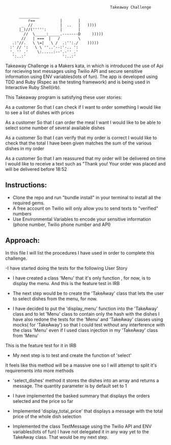                                                   Takeaway Challenge
          
          _________
              r==           |       |
           _  //            |  ..   |   ))))
          |_)//(''''':      |       |
            //  \_____:_____.-------D     )))))
           //   | ===  |   /        \
       .:'//.   \ \=|   \ /  .:'':./    )))))
      :' // ':   \ \ ''..'--:'-.. ':
      '. '' .'    \:.....:--'.-'' .'
       ':..:'                ':..:'
       
   
   Takeaway Challenge is a Makers kata, in which is introduced the use of Api for recieving text messages using Twilio API and secure sensitive information using ENV variables(lots of fun). The app is developed using TDD and Ruby (Rspec as the testing framework) and is being used in Interactive Ruby Shell(irb).


This Takeaway program is satisfying these user stories:

As a customer
So that I can check if I want to order something
I would like to see a list of dishes with prices

As a customer
So that I can order the meal I want
I would like to be able to select some number of several available dishes

As a customer
So that I can verify that my order is correct
I would like to check that the total I have been given matches the sum of the various dishes in my order

As a customer
So that I am reassured that my order will be delivered on time
I would like to receive a text such as "Thank you! Your order was placed and will be delivered before 18:52



  ## Instructions:
  
  * Clone the repo and  run "bundle install" in your terminal to install all the required gems.
  * A free account on Twilio will only allow you to send texts to "verified" numbers
  * Use Environmental Variables to encode your sensitive information (phone number, Twilio phone number and API)







  ## Approach:

In this file I will list the procedures I have used in order to complete this challenge.

-I have started doing the tests for the following User Story
<!-- 
 As a customer
 So that I can check if I want to order something
 I would like to see a list of dishes with prices
 -->

 - I have created a class 'Menu' that it's only function , for now, is to display the menu.
 And this is the feature test in IRB
 
 <!-- 
 Makerss-MacBook-Pro-2:takeaway-challenge student$ irb -r './lib/menu.rb' 
2.5.0 :001 > menu = Menu.new
 => #<Menu:0x00007f9fbd042748> 
2.5.0 :002 > menu.display
spring roll: 0.99
char sui bun: 3.99
pork dumpling: 2.99
peking duck: 7.99
fu-king fried rice: 5.99
 => {"spring roll"=>0.99, "char sui bun"=>3.99, "pork dumpling"=>2.99, "peking duck"=>7.99, "fu-king fried rice"=>5.99} 
2.5.0 :003 >  
-->

 - The next step would be to create the 'TakeAway' class that lets the user to select dishes from the menu, for now.

<!-- 
As a customer
So that I can order the meal I want
I would like to be able to select some number of several available dishes 
-->

 - I have decided to put the 'display_menu' function into the 'TakeAway' class and to let 'Menu' class to contain only the hash with the dishes
 I have also redone the tests for the 'Menu' and 'TakeAway' classes using mocks( for 'TakeAway') so that I could test without any interference with the class 'Menu' even if I used class injection in my 'TakeAway' class from 'Menu'

 This is the feature test for it in IRB

 <!-- 
 Makerss-MacBook-Pro-2:takeaway-challenge student$ irb -r './lib/take_away.rb' 
2.5.0 :001 > shop = TakeAway.new
 => #<TakeAway:0x00007fe43d007700 @menu=#<Menu:0x00007fe43d0076d8 @menu_list={"spring roll"=>0.99, "char sui bun"=>3.99, "pork dumpling"=>2.99, "peking duck"=>7.99, "fu-king fried rice"=>5.99}>> 
2.5.0 :002 > shop.display_menu
spring roll: 0.99
char sui bun: 3.99
pork dumpling: 2.99
peking duck: 7.99
fu-king fried rice: 5.99
 => {"spring roll"=>0.99, "char sui bun"=>3.99, "pork dumpling"=>2.99, "peking duck"=>7.99, "fu-king fried rice"=>5.99} 
2.5.0 :003 > 
 -->

- My next step is to test and create the function of 'select'

<!-- 
As a customer
So that I can order the meal I want
I would like to be able to select some number of several available dishes 
-->
  It feels like this method will be a massive one so I will attempt to split it's requirements into more methods

- 'select_dishes' method it stores the dishes into an array and returns a message. The quantity parameter is by default set to 1

<!-- 
Makerss-MacBook-Pro-2:takeaway-challenge student$ irb -r './lib/take_away.rb' 
2.5.0 :001 > t = TakeAway.new
 => #<TakeAway:0x00007fa42f907510 @menu=#<Menu:0x00007fa42f9074e8 @menu_list={"spring roll"=>0.99, "char sui bun"=>3.99, "pork dumpling"=>2.99, "peking duck"=>7.99, "fu-king fried rice"=>5.99}>, @order_list=[]> 
2.5.0 :002 > t.display_menu
spring roll: 0.99
char sui bun: 3.99
pork dumpling: 2.99
peking duck: 7.99
fu-king fried rice: 5.99
 => {"spring roll"=>0.99, "char sui bun"=>3.99, "pork dumpling"=>2.99, "peking duck"=>7.99, "fu-king fried rice"=>5.99} 
2.5.0 :003 > t.select_dishes('peking duck')
 => "1 x peking duck(s) added in your basket!" 
2.5.0 :004 > t.select_dishes('char sui bun', 10)
 => "10 x char sui bun(s) added in your basket!" 
2.5.0 :005 > t.select_dishes('pork dumpling', 5)
 => "5 x pork dumpling(s) added in your basket!" 
2.5.0 :006 > 
 -->
- I have implemented the basked summary that displays the orders selected and the price so far 

<!-- 
Makerss-MacBook-Pro-2:takeaway-challenge student$ irb -r './lib/take_away.rb' 
2.5.0 :001 > t = TakeAway.new
 => #<TakeAway:0x00007fb58b82b110 @menu=#<Menu:0x00007fb58b82aff8 @menu_list={"spring roll"=>0.99, "char sui bun"=>3.99, "pork dumpling"=>2.99, "peking duck"=>7.99, "fu-king fried rice"=>5.99}>, @order_list=[], @price=0> 
2.5.0 :002 > t.select_dishes('char sui bun', 10)
 => "10 x char sui bun(s) added in your basket!" 
2.5.0 :003 > t.select_dishes('peking duck')
 => "1 x peking duck(s) added in your basket!" 
2.5.0 :004 > t.basket_summary
 => "10 x char sui bun(s), 1 x peking duck(s) = £47.89000000000001" 
2.5.0 :005 > t.select_dishes('peking duck')
 => "1 x peking duck(s) added in your basket!" 
2.5.0 :006 > t.select_dishes('char sui bun', 10)
 => "10 x char sui bun(s) added in your basket!" 
2.5.0 :007 > t.basket_summary
 => "10 x char sui bun(s), 1 x peking duck(s), 1 x peking duck(s), 10 x char sui bun(s) = £95.78000000000002" 
2.5.0 :008 >  
-->

- Implemented 'display_total_price' that displays a message with the total price of the whole dish selection

<!-- 
Makerss-MacBook-Pro-2:takeaway-challenge student$ irb -r './lib/take_away.rb' 
2.5.0 :001 > t = TakeAway.new
 => #<TakeAway:0x00007f9a8e03aae0 @menu=#<Menu:0x00007f9a8e03aab8 @menu_list={"spring roll"=>0.99, "char sui bun"=>3.99, "pork dumpling"=>2.99, "peking duck"=>7.99, "fu-king fried rice"=>5.99}>, @order_list=[], @price=0> 
2.5.0 :002 > t.basket_summary
 => " = £0" 
2.5.0 :003 > t.select_dishes('char sui bun', 10)
 => "10 x char sui bun(s) added in your basket!" 
2.5.0 :004 > t.select_dishes('peking duck')
 => "1 x peking duck(s) added in your basket!" 
2.5.0 :005 > t.basket_summary
 => "10 x char sui bun(s), 1 x peking duck(s) = £47.89000000000001" 
2.5.0 :006 > t.select_dishes('peking duck')
 => "1 x peking duck(s) added in your basket!" 
2.5.0 :007 > t.display_total_price
 => "Total: £55.88000000000001" 
2.5.0 :008 >  
-->

- Implemented the class TextMessage using the Twilio API and ENV variables(lots of fun)
I have not delegated it in any way yet to the TakeAway class. That would be my next step.







